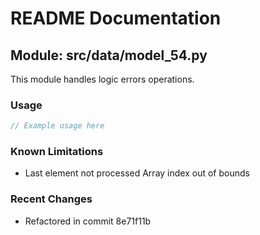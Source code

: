 # README Documentation

## Module: src/data/model_54.py

This module handles logic errors operations.

### Usage

```java
// Example usage here
```

### Known Limitations

- Last element not processed Array index out of bounds

### Recent Changes

- Refactored in commit 8e71f11b
